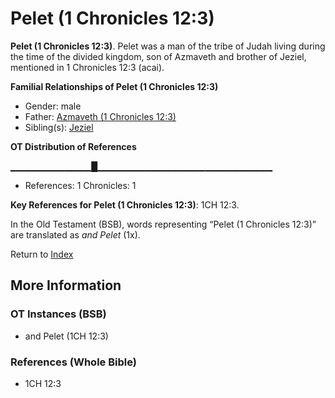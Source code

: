 # Pelet (1 Chronicles 12:3)
**Pelet (1 Chronicles 12:3)**. 
Pelet was a man of the tribe of Judah living during the time of the divided kingdom, son of Azmaveth and brother of Jeziel, mentioned in 1 Chronicles 12:3 (acai). 




**Familial Relationships of Pelet (1 Chronicles 12:3)**


* Gender: male
* Father: [Azmaveth (1 Chronicles 12:3)](Azmaveth.3.md)
* Sibling(s): [Jeziel](Jeziel.md)


**OT Distribution of References**

▁▁▁▁▁▁▁▁▁▁▁▁█▁▁▁▁▁▁▁▁▁▁▁▁▁▁▁▁▁▁▁▁▁▁▁▁▁▁
* References: 1 Chronicles: 1



**Key References for Pelet (1 Chronicles 12:3)**: 
1CH 12:3. 


In the Old Testament (BSB), words representing “Pelet (1 Chronicles 12:3)” are translated as 
*and Pelet* (1x). 




Return to [Index](00-Index.md)

## More Information

### OT Instances (BSB)

* and Pelet (1CH 12:3)



### References (Whole Bible)

* 1CH 12:3



